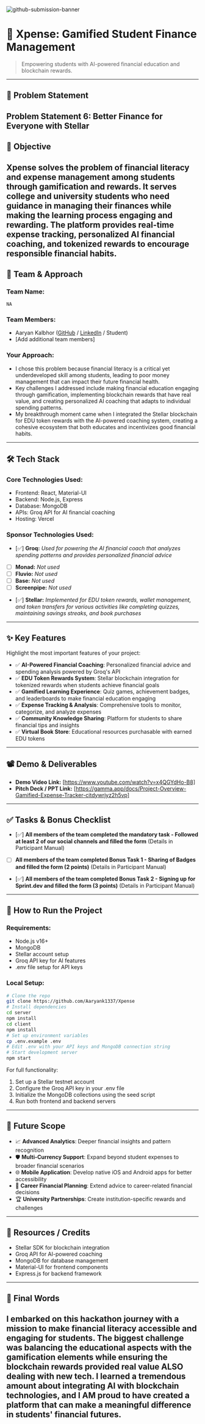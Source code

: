 ![github-submission-banner](https://github.com/user-attachments/assets/a1493b84-e4e2-456e-a791-ce35ee2bcf2f)

# 🚀 Xpense: Gamified Student Finance Management
> Empowering students with AI-powered financial education and blockchain rewards.
---
## 📌 Problem Statement
**Problem Statement 6: Better Finance for Everyone with Stellar**
---
## 🎯 Objective
Xpense solves the problem of financial literacy and expense management among students through gamification and rewards. It serves college and university students who need guidance in managing their finances while making the learning process engaging and rewarding. The platform provides real-time expense tracking, personalized AI financial coaching, and tokenized rewards to encourage responsible financial habits.
---
## 🧠 Team & Approach
### Team Name:  
`NA`
### Team Members:  
- Aaryan Kalbhor ([GitHub](https://github.com/Aaryank1337) / [LinkedIn](https://www.linkedin.com/in/aaryan-kalbhor/) / Student)  
- [Add additional team members]
  
### Your Approach:  
- I chose this problem because financial literacy is a critical yet underdeveloped skill among students, leading to poor money management that can impact their future financial health.
- Key challenges I addressed include making financial education engaging through gamification, implementing blockchain rewards that have real value, and creating personalized AI coaching that adapts to individual spending patterns.
- My breakthrough moment came when I integrated the Stellar blockchain for EDU token rewards with the AI-powered coaching system, creating a cohesive ecosystem that both educates and incentivizes good financial habits.
---
## 🛠️ Tech Stack
### Core Technologies Used:
- Frontend: React, Material-UI
- Backend: Node.js, Express
- Database: MongoDB
- APIs: Groq API for AI financial coaching
- Hosting: Vercel
### Sponsor Technologies Used:
- [✅] **Groq:** *Used for powering the AI financial coach that analyzes spending patterns and provides personalized financial advice*  
- [ ] **Monad:** *Not used*  
- [ ] **Fluvio:** *Not used*  
- [ ] **Base:** *Not used*  
- [ ] **Screenpipe:** *Not used*  
- [✅] **Stellar:** *Implemented for EDU token rewards, wallet management, and token transfers for various activities like completing quizzes, maintaining savings streaks, and book purchases*
---
## ✨ Key Features
Highlight the most important features of your project:
- ✅ **AI-Powered Financial Coaching**: Personalized financial advice and spending analysis powered by Groq's API  
- ✅ **EDU Token Rewards System**: Stellar blockchain integration for tokenized rewards when students achieve financial goals  
- ✅ **Gamified Learning Experience**: Quiz games, achievement badges, and leaderboards to make financial education engaging  
- ✅ **Expense Tracking & Analysis**: Comprehensive tools to monitor, categorize, and analyze expenses  
- ✅ **Community Knowledge Sharing**: Platform for students to share financial tips and insights  
- ✅ **Virtual Book Store**: Educational resources purchasable with earned EDU tokens
---
## 📽️ Demo & Deliverables
- **Demo Video Link:** [https://www.youtube.com/watch?v=x4QGYdHo-B8]  
- **Pitch Deck / PPT Link:** [https://gamma.app/docs/Project-Overview-Gamified-Expense-Tracker-citdywrjyz2h5vp]  
---
## ✅ Tasks & Bonus Checklist
- [✅] **All members of the team completed the mandatory task - Followed at least 2 of our social channels and filled the form** (Details in Participant Manual)  
- [ ] **All members of the team completed Bonus Task 1 - Sharing of Badges and filled the form (2 points)**  (Details in Participant Manual)
- [✅] **All members of the team completed Bonus Task 2 - Signing up for Sprint.dev and filled the form (3 points)**  (Details in Participant Manual)
---
## 🧪 How to Run the Project
### Requirements:
- Node.js v16+ 
- MongoDB
- Stellar account setup
- Groq API key for AI features
- .env file setup for API keys

### Local Setup:
```bash
# Clone the repo
git clone https://github.com/Aaryank1337/Xpense
# Install dependencies
cd server
npm install
cd client
npm install
# Set up environment variables
cp .env.example .env
# Edit .env with your API keys and MongoDB connection string
# Start development server
npm start
```

For full functionality:
1. Set up a Stellar testnet account
2. Configure the Groq API key in your .env file
3. Initialize the MongoDB collections using the seed script
4. Run both frontend and backend servers
---
## 🧬 Future Scope
- 📈 **Advanced Analytics**: Deeper financial insights and pattern recognition  
- 🛡️ **Multi-Currency Support**: Expand beyond student expenses to broader financial scenarios  
- 🌐 **Mobile Application**: Develop native iOS and Android apps for better accessibility  
- 💼 **Career Financial Planning**: Extend advice to career-related financial decisions
- 🏆 **University Partnerships**: Create institution-specific rewards and challenges
---
## 📎 Resources / Credits
- Stellar SDK for blockchain integration
- Groq API for AI-powered coaching
- MongoDB for database management
- Material-UI for frontend components
- Express.js for backend framework
---
## 🏁 Final Words
I embarked on this hackathon journey with a mission to make financial literacy accessible and engaging for students. The biggest challenge was balancing the educational aspects with the gamification elements while ensuring the blockchain rewards provided real value ALSO dealing with new tech. I learned a tremendous amount about integrating AI with blockchain technologies, and I AM  proud to have created a platform that can make a meaningful difference in students' financial futures.
---

